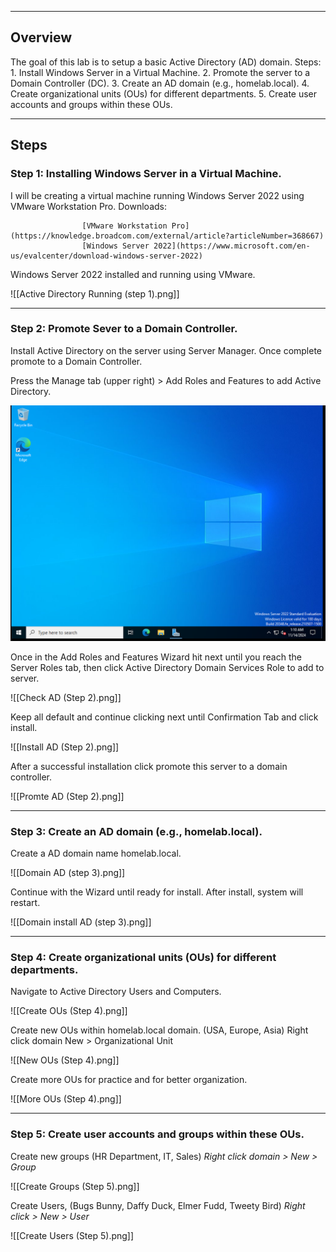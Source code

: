 -----------------------------------------
## Overview
The goal of this lab is to setup a basic Active Directory (AD) domain.
	Steps:
			1. Install Windows Server in a Virtual Machine.
			2. Promote the server to a Domain Controller (DC).
			3. Create an AD domain (e.g., homelab.local).
			4. Create organizational units (OUs) for different departments.
			5. Create user accounts and groups within these OUs.

____________________
## Steps

### Step 1: Installing Windows Server in a Virtual Machine.
I will be creating a virtual machine running Windows Server 2022 using  VMware Workstation Pro. 
			Downloads:
   
					[VMware Workstation Pro](https://knowledge.broadcom.com/external/article?articleNumber=368667)
					[Windows Server 2022](https://www.microsoft.com/en-us/evalcenter/download-windows-server-2022)

Windows Server 2022 installed and running using VMware.

![[Active Directory Running (step 1).png]]

_________
### Step 2: Promote Sever to a Domain Controller.
Install Active Directory on the server using Server Manager. Once complete promote to a Domain Controller.

Press the Manage tab (upper right) > Add Roles and Features to add Active Directory.

![Capture1](https://github.com/Kels-bit/Write-Ups/blob/main/Active%20Directory/Assests/Capture%201%20(step%201).png)

Once in the Add  Roles and Features Wizard hit next until you reach the Server Roles tab, then click Active Directory Domain Services Role to add to server.

![[Check AD (Step 2).png]]

Keep all default and continue clicking next until Confirmation Tab and click install.

![[Install AD (Step 2).png]]

After a successful installation click promote this server to a domain controller.

![[Promte AD (Step 2).png]]

___________
### Step 3:  Create an AD domain (e.g., homelab.local).
Create a AD domain name homelab.local.

![[Domain AD (step 3).png]]

Continue with the Wizard until ready for install. After install, system will restart.

![[Domain install AD (step 3).png]]

_________
### Step 4:  Create organizational units (OUs) for different departments.

Navigate to Active Directory Users and Computers.

![[Create OUs (Step 4).png]]

Create new OUs within homelab.local domain. (USA, Europe, Asia)
Right click domain New > Organizational Unit

![[New OUs (Step 4).png]]

Create more OUs for practice and for better organization.

![[More OUs (Step 4).png]]

------------
### Step 5: Create user accounts and groups within these OUs.

Create new groups (HR Department, IT, Sales)
_Right click domain > New > Group_

![[Create Groups (Step 5).png]]


Create Users, (Bugs Bunny, Daffy Duck, Elmer Fudd, Tweety Bird)
_Right click > New > User_

![[Create Users (Step 5).png]]
